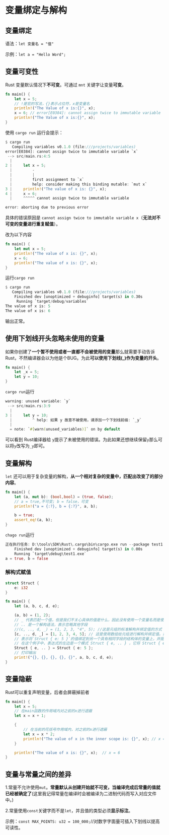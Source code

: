 # 变量绑定与解构

## 变量绑定

语法：`let 变量名 = "值" `

示例：`let a = "Hello Word";`

## 变量可变性

Rust 变量默认情况下**不可变**。可通过 `mnt` 关键字让变量**可变**。

```rust
fn main() {
    let x = 5;
    // !是宏的写法，{}表示占位符，x是变量名
    println!("The Value of x is:{}", x);     
    x = 6; // error[E0384]: cannot assign twice to immutable variable `x`
    println!("The Value of x is:{}", x); 
}
```

使用 `cargo run` 运行会提示：

```rust
$ cargo run
   Compiling variables v0.1.0 (file:///projects/variables)
error[E0384]: cannot assign twice to immutable variable `x`
 --> src/main.rs:4:5
  |
2 |     let x = 5;
  |         -
  |         |
  |         first assignment to `x`
  |         help: consider making this binding mutable: `mut x`
3 |     println!("The value of x is: {}", x);
4 |     x = 6;
  |     ^^^^^ cannot assign twice to immutable variable

error: aborting due to previous error

```

具体的错误原因是 `cannot assign twice to immutable variable x`（**无法对不可变的变量进行重复赋值**）。

改为以下内容

```rust
fn main() {
    let mut x = 5;
    println!("The value of x is: {}", x);
    x = 6;
    println!("The value of x is: {}", x);
}
```

运行`cargo run`

```rust
$ cargo run
   Compiling variables v0.1.0 (file:///projects/variables)
    Finished dev [unoptimized + debuginfo] target(s) in 0.30s
     Running `target/debug/variables`
The value of x is: 5
The value of x is: 6
```

输出正常。

## 使用下划线开头忽略未使用的变量

如果你创建了**一个暂不使用或者一直都不会被使用的变量**那么就需要手动告诉Rust，不然编译器会以为他是个BUG。为此**可以使用下划线(_)作为变量的开头**。

```rust
fn main() {
    let _x = 5;
    let y = 10;
}
```

`cargo run`运行

```rust
warning: unused variable: `y`
 --> src/main.rs:3:9
  |
3 |     let y = 10;
  |         ^ help: 如果 y 故意不被使用，请添加一个下划线前缀: `_y`
  |
  = note: `#[warn(unused_variables)]` on by default

```

可以看到 Rust编译器给 `y`提示了未被使用的错误。为此如果还想继续保留`y`那么可以将`y`改写为`_y`即可。

## 变量解构

`let` 还可以用于复杂变量的解构，**从一个相对复杂的变量中，匹配出改变了的部分内容**。

```rust
fn main() {
    let (a, mut b): (bool,bool) = (true, false);
    // a = true,不可变; b = false，可变
    println!("a = {:?}, b = {:?}", a, b);

    b = true;
    assert_eq!(a, b);
}
```

`chago run`运行

```rust
正在执行任务: D:\tools\SDK\Rust\.cargo\bin\cargo.exe run --package test1 --bin test1 
    Finished dev [unoptimized + debuginfo] target(s) in 0.00s
    Running `target\debug\test1.exe`
a = true, b = false
```



### 解构式赋值

```rust
struct Struct {
    e: i32
}

fn main() {
    let (a, b, c, d, e);

    (a, b) = (1, 2);
    // _ 代表匹配一个值，但是我们不关心具体的值是什么，因此没有使用一个变量名而是使用了 _
    // .. 是一个解构语法，表示忽略其他字段
    //(c, .., d, _) = (1, 2, 3, "4", 5); //这是元组的标准解构并绑定值的方式
    [c, .., d, _] = [1, 2, 3, 4, 5]; // 这是使用数组给元组进行解构并绑定值。前提要元组与数组长度、类型一致。
    // 表示将`Struct { e: 5 }`的值绑定到另一个具有相同字段的结构体的变量上，并提取其中的字段值。
    // 在这个例子中，表达式的左边是一个模式 Struct { e, .. } ，它将 Struct { e: 5 } 中的 e 字段值解构并绑定到 e 变量上。
    Struct { e, .. } = Struct { e: 5 };
	// 打印输出
    print!("{}, {}, {}, {}, {}", a, b, c, d, e);
}
```

## 变量隐蔽

Rust可以重复声明变量，后者会屏蔽掉前者

```rust
fn main() {
    let x = 5;
    // 在main函数的作用域内对之前的x进行遮蔽
    let x = x + 1;

    {
        // 在当前的花括号作用域内，对之前的x进行遮蔽
        let x = x * 2;
        println!("The value of x in the inner scope is: {}", x); // x = 12
    }

    println!("The value of x is: {}", x);  // x = 6
}
```



## 变量与常量之间的差异

1.常量不允许使用`mut`。**常量默认从创建开始就不可变，当编译完成后常量的值就已经被确定了**(这里我记得常量在编译时会被编译为二进制代码而写入对应文件中。)

2.常量使用`const`关键字而不是`let`，并且值的类型必须**显示标注**。

示例：`const MAX_POINTS: u32 = 100_000;`//对数字字面量可插入下划线以提高可读性。